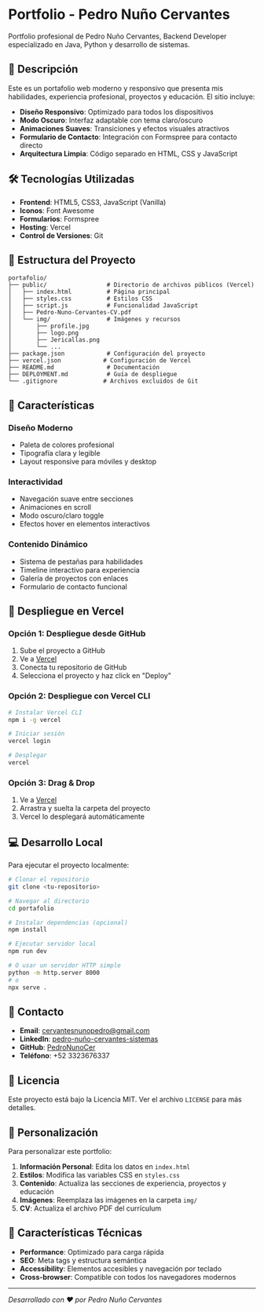 # Portfolio - Pedro Nuño Cervantes

Portfolio profesional de Pedro Nuño Cervantes, Backend Developer especializado en Java, Python y desarrollo de sistemas.

## 🚀 Descripción

Este es un portafolio web moderno y responsivo que presenta mis habilidades, experiencia profesional, proyectos y educación. El sitio incluye:

- **Diseño Responsivo**: Optimizado para todos los dispositivos
- **Modo Oscuro**: Interfaz adaptable con tema claro/oscuro
- **Animaciones Suaves**: Transiciones y efectos visuales atractivos
- **Formulario de Contacto**: Integración con Formspree para contacto directo
- **Arquitectura Limpia**: Código separado en HTML, CSS y JavaScript

## 🛠️ Tecnologías Utilizadas

- **Frontend**: HTML5, CSS3, JavaScript (Vanilla)
- **Iconos**: Font Awesome
- **Formularios**: Formspree
- **Hosting**: Vercel
- **Control de Versiones**: Git

## 📁 Estructura del Proyecto

```
portafolio/
├── public/                 # Directorio de archivos públicos (Vercel)
│   ├── index.html          # Página principal
│   ├── styles.css          # Estilos CSS
│   ├── script.js           # Funcionalidad JavaScript
│   ├── Pedro-Nuno-Cervantes-CV.pdf
│   └── img/                # Imágenes y recursos
│       ├── profile.jpg
│       ├── logo.png
│       ├── Jericallas.png
│       └── ...
├── package.json            # Configuración del proyecto
├── vercel.json            # Configuración de Vercel
├── README.md               # Documentación
├── DEPLOYMENT.md           # Guía de despliegue
└── .gitignore             # Archivos excluidos de Git
```

## 🎨 Características

### Diseño Moderno
- Paleta de colores profesional
- Tipografía clara y legible
- Layout responsive para móviles y desktop

### Interactividad
- Navegación suave entre secciones
- Animaciones en scroll
- Modo oscuro/claro toggle
- Efectos hover en elementos interactivos

### Contenido Dinámico
- Sistema de pestañas para habilidades
- Timeline interactivo para experiencia
- Galería de proyectos con enlaces
- Formulario de contacto funcional

## 🚀 Despliegue en Vercel

### Opción 1: Despliegue desde GitHub

1. Sube el proyecto a GitHub
2. Ve a [Vercel](https://vercel.com)
3. Conecta tu repositorio de GitHub
4. Selecciona el proyecto y haz click en "Deploy"

### Opción 2: Despliegue con Vercel CLI

```bash
# Instalar Vercel CLI
npm i -g vercel

# Iniciar sesión
vercel login

# Desplegar
vercel
```

### Opción 3: Drag & Drop

1. Ve a [Vercel](https://vercel.com)
2. Arrastra y suelta la carpeta del proyecto
3. Vercel lo desplegará automáticamente

## 💻 Desarrollo Local

Para ejecutar el proyecto localmente:

```bash
# Clonar el repositorio
git clone <tu-repositorio>

# Navegar al directorio
cd portafolio

# Instalar dependencias (opcional)
npm install

# Ejecutar servidor local
npm run dev

# O usar un servidor HTTP simple
python -m http.server 8000
# o
npx serve .
```

## 📧 Contacto

- **Email**: cervantesnunopedro@gmail.com
- **LinkedIn**: [pedro-nuño-cervantes-sistemas](https://linkedin.com/in/pedro-nuño-cervantes-sistemas)
- **GitHub**: [PedroNunoCer](https://github.com/PedroNunoCer)
- **Teléfono**: +52 3323676337

## 📄 Licencia

Este proyecto está bajo la Licencia MIT. Ver el archivo `LICENSE` para más detalles.

## 🔧 Personalización

Para personalizar este portfolio:

1. **Información Personal**: Edita los datos en `index.html`
2. **Estilos**: Modifica las variables CSS en `styles.css`
3. **Contenido**: Actualiza las secciones de experiencia, proyectos y educación
4. **Imágenes**: Reemplaza las imágenes en la carpeta `img/`
5. **CV**: Actualiza el archivo PDF del currículum

## 🌟 Características Técnicas

- **Performance**: Optimizado para carga rápida
- **SEO**: Meta tags y estructura semántica
- **Accessibility**: Elementos accesibles y navegación por teclado
- **Cross-browser**: Compatible con todos los navegadores modernos

---

*Desarrollado con ❤️ por Pedro Nuño Cervantes* 